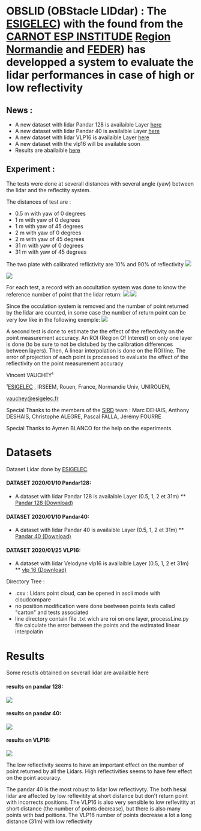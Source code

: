 
# OBSLID (OBStacle LIDdar) : The [ESIGELEC](https://www.esigelec.fr/)) with the found from the [CARNOT ESP INSTITUDE](http://www.carnot-esp.fr/)  [Region Normandie](https://www.normandie.fr/) and [FEDER](https://www.europe-en-normandie.eu/fonds-europeen-de-developpement-regional-feder)) has developped a system to evaluate the lidar performances in case of high or low reflectivity

## News :
* A new dataset with lidar Pandar 128 is availaible Layer [here](#Pandar128)
* A new dataset with lidar Pandar 40 is availaible Layer [here](#Pandar40)
* A new dataset with lidar VLP16 is availaible Layer [here](#VLP16)
* A new dataset with the vlp16 will be available soon
* Results are abailaible [here](#results)

## Experiment :

The tests were done at severall distances with several angle (yaw) between the lidar and the reflectity system.

The distances of test are :
* 0.5 m with yaw of 0 degrees
* 1 m with yaw of 0 degrees
* 1 m with yaw of 45 degrees
* 2 m with yaw of 0 degrees
* 2 m with yaw of 45 degrees
* 31 m with yaw of 0 degrees
* 31 m with yaw of 45 degrees

The two plate with calibrated reflictivity are 10% and 90% of reflectivity
![](images/10forcent.jpg )

![](images/95forcent.jpg )


For each test, a record with an occultation system was done to know the reference number of point that the lidar return:
![](images/occultation.jpg )
![](images/lidar1.jpg )

Since the occulation system is removed and the number of point returned by the lidar are counted, in some case the number of return point can be very low like in the following exemple:
![](images/lidar2.jpg )

A second test is done to estimate the the effect of the reflectivity on the point measurement accuracy. An ROI (Region Of Interest) on only one layer is done (to be sure to not be distubed by the calibration differences between layers). Then, A linear interpolation is done on the ROI line. The error of projection of each point is processed to evaluate the effect of the reflectivity on the point measurement accuracy


Vincent VAUCHEY¹

¹[ESIGELEC](http://www.esigelec.fr/) , IRSEEM, Rouen, France, Normandie Univ, UNIROUEN, 

vauchey@esigelec.fr

Special Thanks to the members of the [SIRD](http://www.esigelec.fr/en/node/113) team : Marc DEHAIS, Anthony DESHAIS, Christophe ALEGRE, Pascal FALLA, Jérémy FOURRE

Special Thanks to Aymen BLANCO for the help on the experiments. 


# Datasets
Dataset Lidar done by [ESIGELEC](http://www.esigelec.fr/).


<a id="Pandar128"></a>
#### DATASET 2020/01/10 Pandar128: 
* A dataset with lidar Pandar 128 is availaible Layer (0.5, 1, 2 et 31m)
  **  [Pandar 128 (Download)](https://esigelec-my.sharepoint.com/:u:/g/personal/vauchey_esigelec_fr/Ea9ZcGnBk6RIi1W0VDGpE1IB-C651Uu0xRZ7diqyBYqxyA?e=INGezK)


<a id="Pandar40"></a>
#### DATASET 2020/01/10 Pandar40: 
* A dataset with lidar Pandar 40 is availaible Layer (0.5, 1, 2 et 31m)
  ** [Pandar 40 (Download)](https://esigelec-my.sharepoint.com/:u:/g/personal/vauchey_esigelec_fr/EcuiAwBcePNAtcPCsUHNiW4BAh54745wT9-1xPChlhzSNQ?e=cc2JR4)


<a id="VLP16"></a>
#### DATASET 2020/01/25 VLP16: 
* A dataset with lidar Velodyne vlp16 is availaible Layer (0.5, 1, 2 et 31m)
  ** [vlp 16 (Download)](https://esigelec-my.sharepoint.com/:u:/g/personal/vauchey_esigelec_fr/EXaM5f3oxgNFoF5lxX8pwRkBh6DCSlyky_umVNbYFPKEVA?e=T0DfZN)



Directory Tree :
* .csv : Lidars point cloud, can be opened in ascii mode with cloudcompare
* no position modification were done beetween points tests called "carton" and tests associated
* line directory contain file .txt wich are roi on one layer, processLine.py file calculate the error between the points and the estimated linear interpolatin

<a id="results"></a>
# Results

Some resutls obtained on severall lidar are availaible here

#### results on pandar 128:
![](images/result.jpg )


#### results on pandar 40:
![](images/result40.jpg )


#### results on  VLP16:
![](images/result16.jpg )



The low reflectivity seems to have an important effect on the number of point returned by all the Lidars.
High reflectivities seems to have few effect on the point accuracy.

The pandar 40 is the most robust to lidar low reflectivyty.
The both hesai lidar are affected by low reflevitity at short distance but don't return point with incorrects positions.
The VLP16 is also very sensible to low reflevitity at short distance (the number of points decrease), but there is also many points with bad poitions.
The VLP16 number of points decrease a lot a long distance (31m) with low reflectivity





